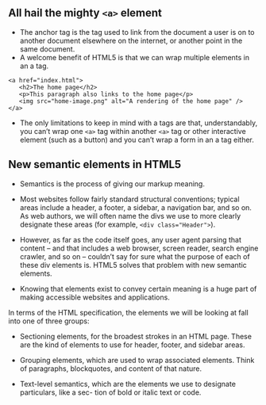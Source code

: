 ## All hail the mighty `<a>` element

- The anchor tag is the tag used to link from the document a user is on to another document elsewhere on the internet, or another point in the same document.
- A welcome benefit of HTML5 is that we can wrap multiple elements in an a tag.

```
<a href="index.html">  
   <h2>The home page</h2>  
   <p>This paragraph also links to the home page</p>  
   <img src="home-image.png" alt="A rendering of the home page" />
</a> 
   ```
- The only limitations to keep in mind with a tags are that, understandably, you can’t wrap one `<a>` tag within another `<a>` tag or other interactive element (such as a button) and you can’t wrap a form in an a tag either.

## New semantic elements in HTML5
- Semantics is the process of giving our markup meaning.
- Most websites follow fairly standard structural conventions; typical areas include a header, a footer, a sidebar, a navigation bar, and so on. As web authors, we will often name the divs we use to more clearly designate these areas (for example, ```<div class="Header">```).
-  However, as far as the code itself goes, any user agent parsing that content – and that includes a web browser, screen reader, search engine crawler, and so on – couldn’t say for sure what the purpose of each of these div elements is. HTML5 solves that problem with new semantic elements.

- Knowing that elements exist to convey certain meaning is a huge part of making accessible websites and applications.

In terms of the HTML specification, the elements we will be looking at fall into one of three groups:

-   Sectioning elements, for the broadest strokes in an HTML page. These are the kind of elements to use for header, footer, and sidebar areas.
    
-   Grouping elements, which are used to wrap associated elements. Think of paragraphs, blockquotes, and content of that nature.
    
-   Text-level semantics, which are the elements we use to designate particulars, like a sec- tion of bold or italic text or code.